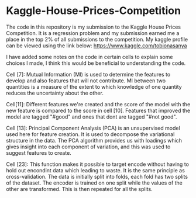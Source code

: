 # Kaggle-House-Prices-Competition

The code in this repository is my submission to the Kaggle House Prices Competition.
It is a regression problem and my submission earned me a place in the top 2% of all submissions to the competition. 
My kaggle profile can be viewed using the link below:
https://www.kaggle.com/tobionasanya 

I have added some notes on the code in certain cells to explain some choices I made, I think this would be beneficial to understanding the code.

Cell [7]: Mutual Information (MI) is used to determine the features to develop and also features that will not contribute. MI between two quantities
          is a measure of the extent to which knowledge of one quantity reduces the uncertainty about the other. 

Cell[11]: Different features we're created and the score of the model with the new feature is compared to the score in cell [10]. Features that improved 
          the model are tagged "#good" and ones that dont are tagged "#not good". 

Cell [13]: Principal Component Analysis (PCA) is an unsupervised model used here for feature creation. It is used to decompose the variational structure 
           in the data. The PCA algorithm provides us with loadings which gives insight into each component of variation, and this was used to suggest 
           features to create. 

Cell [23]: This function makes it possible to target encode without having to hold out encondint data which leading to waste. It is the same principle as 
           cross-validation. The data is initially split into folds, each fold has two splits of the dataset. The encoder is trained on one split while 
           the values of the other are transformed. This is then repeated for all the splits. 


